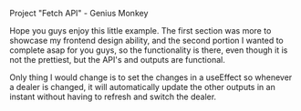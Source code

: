 Project "Fetch API" - Genius Monkey

Hope you guys enjoy this little example. The first section was more to showcase my frontend design ability, and the second portion I wanted to complete asap for you guys, so the functionality is there, even though it is not the prettiest, but the API's and outputs are functional.

Only thing I would change is to set the changes in a useEffect so whenever a dealer is changed, it will automatically update the other outputs in an instant without having to refresh and switch the dealer.
